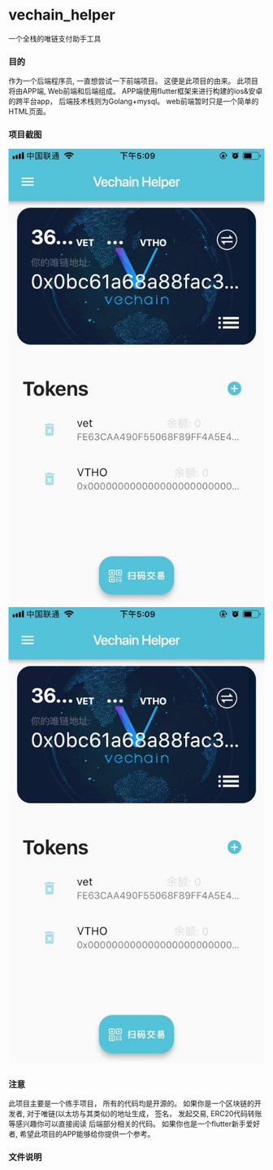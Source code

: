 # vechain_helper
一个全栈的唯链支付助手工具

### 目的

作为一个后端程序员, 一直想尝试一下前端项目。 这便是此项目的由来。 此项目将由APP端, Web前端和后端组成。 
APP端使用flutter框架来进行构建的ios&安卓的跨平台app，
后端技术栈则为Golang+mysql。 
web前端暂时只是一个简单的HTML页面。

### 项目截图
![app首页](./img/app1.jpeg)
![app功能](./img/app1.jpeg)

### 注意
此项目主要是一个练手项目， 所有的代码均是开源的。 
如果你是一个区块链的开发者, 对于唯链(以太坊与其类似)的地址生成， 签名， 发起交易, ERC20代码转账等感兴趣你可以直接阅读
后端部分相关的代码。
如果你也是一个flutter新手爱好者, 希望此项目的APP能够给你提供一个参考。

### 文件说明